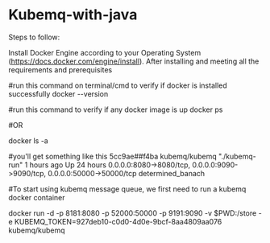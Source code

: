 # Kubemq-with-java

Steps to follow:

Install Docker Engine according to your Operating System (https://docs.docker.com/engine/install).
After installing and meeting all the requirements and prerequisites

#run this command on terminal/cmd to verify if docker is installed successfully
docker --version

#run this command to verify if any docker image is up
docker ps

#OR

docker ls -a

#you'll get something like this
5cc9ae##f4ba        kubemq/kubemq       "./kubemq-run"      1 hours ago        Up 24 hours         0.0.0.0:8080->8080/tcp, 0.0.0.0:9090->9090/tcp, 0.0.0.0:50000->50000/tcp   determined_banach

#To start using kubemq message queue, we first need to run a kubemq docker container

docker run -d -p 8181:8080 -p 52000:50000 -p 9191:9090 -v $PWD:/store -e KUBEMQ_TOKEN=927deb10-c0d0-4d0e-9bcf-8aa4809aa076 kubemq/kubemq

 
 

